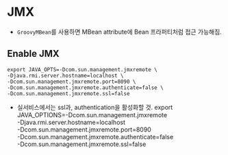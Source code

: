 # JMX
* `GroovyMBean`를 사용하면 MBean attribute에 Bean 프라퍼티처럼 접근 가능해짐.

## Enable JMX
```
export JAVA_OPTS=-Dcom.sun.management.jmxremote \
-Djava.rmi.server.hostname=localhost \
-Dcom.sun.management.jmxremote.port=8090 \
-Dcom.sun.management.jmxremote.authenticate=false \
-Dcom.sun.management.jmxremote.ssl=false
```
* 실서비스에서는 ssl과, authentication을 활성화할 것.
export JAVA_OPTIONS=-Dcom.sun.management.jmxremote \
-Djava.rmi.server.hostname=localhost \
-Dcom.sun.management.jmxremote.port=8090 \
-Dcom.sun.management.jmxremote.authenticate=false \
-Dcom.sun.management.jmxremote.ssl=false
